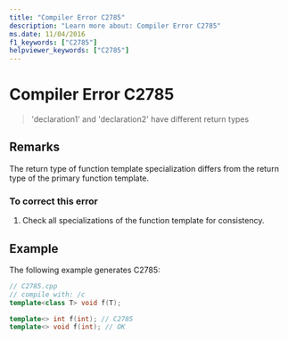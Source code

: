 ```yaml
---
title: "Compiler Error C2785"
description: "Learn more about: Compiler Error C2785"
ms.date: 11/04/2016
f1_keywords: ["C2785"]
helpviewer_keywords: ["C2785"]
---
```

# Compiler Error C2785

> 'declaration1' and 'declaration2' have different return types

## Remarks

The return type of function template specialization differs from the return type of the primary function template.

### To correct this error

1. Check all specializations of the function template for consistency.

## Example

The following example generates C2785:

```cpp
// C2785.cpp
// compile with: /c
template<class T> void f(T);

template<> int f(int); // C2785
template<> void f(int); // OK
```
